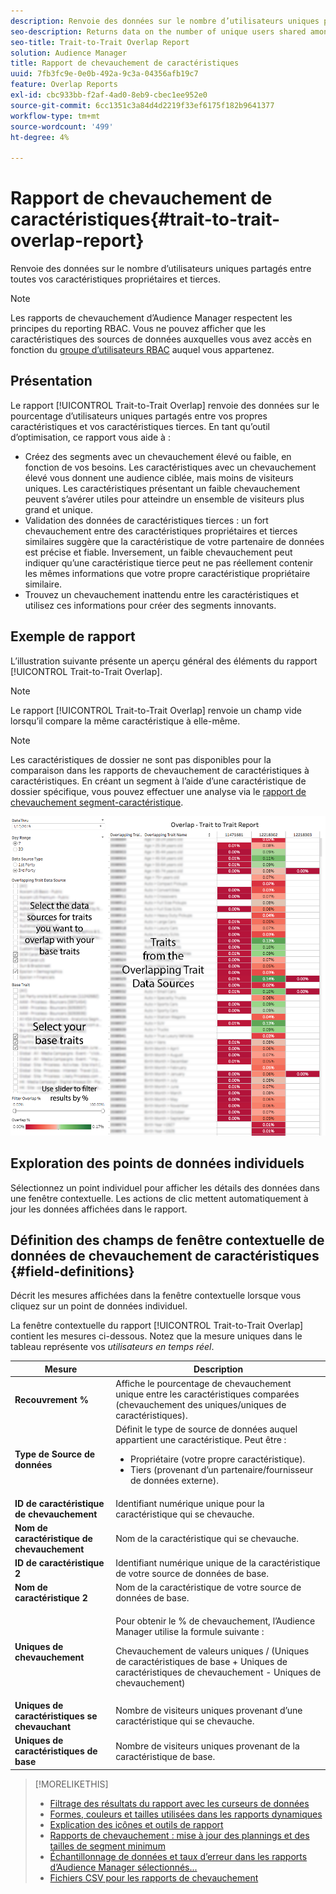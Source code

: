 ```yaml
---
description: Renvoie des données sur le nombre d’utilisateurs uniques partagés entre toutes vos caractéristiques propriétaires et tierces.
seo-description: Returns data on the number of unique users shared among all your first and third-party traits.
seo-title: Trait-to-Trait Overlap Report
solution: Audience Manager
title: Rapport de chevauchement de caractéristiques
uuid: 7fb3fc9e-0e0b-492a-9c3a-04356afb19c7
feature: Overlap Reports
exl-id: cbc933bb-f2af-4ad0-8eb9-cbec1ee952e0
source-git-commit: 6cc1351c3a84d4d2219f33ef6175f182b9641377
workflow-type: tm+mt
source-wordcount: '499'
ht-degree: 4%

---
```


# Rapport de chevauchement de caractéristiques{#trait-to-trait-overlap-report}

Renvoie des données sur le nombre d’utilisateurs uniques partagés entre toutes vos caractéristiques propriétaires et tierces.

>[!NOTE]
>
>Les rapports de chevauchement d’Audience Manager respectent les principes du reporting RBAC. Vous ne pouvez afficher que les caractéristiques des sources de données auxquelles vous avez accès en fonction du [groupe d’utilisateurs RBAC](/help/using/features/administration/administration-overview.md) auquel vous appartenez.

<!-- 

c_overlap_reports.xml

 -->

## Présentation

Le rapport [!UICONTROL Trait-to-Trait Overlap] renvoie des données sur le pourcentage d’utilisateurs uniques partagés entre vos propres caractéristiques et vos caractéristiques tierces. En tant qu’outil d’optimisation, ce rapport vous aide à :

* Créez des segments avec un chevauchement élevé ou faible, en fonction de vos besoins. Les caractéristiques avec un chevauchement élevé vous donnent une audience ciblée, mais moins de visiteurs uniques. Les caractéristiques présentant un faible chevauchement peuvent s’avérer utiles pour atteindre un ensemble de visiteurs plus grand et unique.
* Validation des données de caractéristiques tierces : un fort chevauchement entre des caractéristiques propriétaires et tierces similaires suggère que la caractéristique de votre partenaire de données est précise et fiable. Inversement, un faible chevauchement peut indiquer qu’une caractéristique tierce peut ne pas réellement contenir les mêmes informations que votre propre caractéristique propriétaire similaire.
* Trouvez un chevauchement inattendu entre les caractéristiques et utilisez ces informations pour créer des segments innovants.

## Exemple de rapport

L’illustration suivante présente un aperçu général des éléments du rapport [!UICONTROL Trait-to-Trait Overlap].

>[!NOTE]
>
>Le rapport [!UICONTROL Trait-to-Trait Overlap] renvoie un champ vide lorsqu’il compare la même caractéristique à elle-même.

>[!NOTE]
>
>Les caractéristiques de dossier ne sont pas disponibles pour la comparaison dans les rapports de chevauchement de caractéristiques à caractéristiques. En créant un segment à l’aide d’une caractéristique de dossier spécifique, vous pouvez effectuer une analyse via le [rapport de chevauchement segment-caractéristique](/help/using/reporting/dynamic-reports/segment-trait-overlap-report.md).

![](assets/trait-to-trait-overlap.png)

## Exploration des points de données individuels

Sélectionnez un point individuel pour afficher les détails des données dans une fenêtre contextuelle. Les actions de clic mettent automatiquement à jour les données affichées dans le rapport.

## Définition des champs de fenêtre contextuelle de données de chevauchement de caractéristiques {#field-definitions}

Décrit les mesures affichées dans la fenêtre contextuelle lorsque vous cliquez sur un point de données individuel.

<!-- 

r_t2t_data_pop.xml

 -->

La fenêtre contextuelle du rapport [!UICONTROL Trait-to-Trait Overlap] contient les mesures ci-dessous. Notez que la mesure uniques dans le tableau représente vos *utilisateurs en temps réel*.

<table id="table_A2A0CFC47C1A404994B82E6630E711A2"> 
 <thead> 
  <tr> 
   <th colname="col1" class="entry"> Mesure </th> 
   <th colname="col2" class="entry"> Description </th> 
  </tr>
 </thead>
 <tbody> 
  <tr> 
   <td colname="col1"><b><span class="wintitle"> Recouvrement %</span></b> </td> 
   <td colname="col2"> Affiche le pourcentage de chevauchement unique entre les caractéristiques comparées (chevauchement des uniques/uniques de caractéristiques). </td> 
  </tr> 
  <tr> 
   <td colname="col1"><b><span class="wintitle"> Type de Source de données </span></b> </td> 
   <td colname="col2">Définit le type de source de données auquel appartient une caractéristique. Peut être : 
    <ul id="ul_0477C04A33FD4F5D998B98984E6554D3"> 
     <li id="li_50FCA48EDB5843AB8FB6C34ED2C0067D">Propriétaire (votre propre caractéristique). </li> 
     <li id="li_4F6148EDAEFE43FA8D505944E9FE3855">Tiers (provenant d’un partenaire/fournisseur de données externe). </li> 
    </ul> </td> 
  </tr> 
  <tr> 
   <td colname="col1"><b><span class="wintitle"> ID de caractéristique de chevauchement </span></b> </td> 
   <td colname="col2"> Identifiant numérique unique pour la caractéristique qui se chevauche. </td> 
  </tr> 
  <tr> 
   <td colname="col1"><b><span class="wintitle"> Nom de caractéristique de chevauchement </span></b> </td> 
   <td colname="col2"> Nom de la caractéristique qui se chevauche. </td> 
  </tr>
    <tr> 
   <td colname="col1"><b><span class="wintitle"> ID de caractéristique 2</span></b> </td> 
   <td colname="col2"> Identifiant numérique unique de la caractéristique de votre source de données de base. </td> 
  </tr> 
  <tr> 
   <td colname="col1"><b><span class="wintitle"> Nom de caractéristique 2</span></b> </td> 
   <td colname="col2"> Nom de la caractéristique de votre source de données de base. </td> 
  </tr> 
  <tr> 
   <td colname="col1"><b><span class="wintitle"> Uniques de chevauchement</span></b> </td> 
   <td colname="col2"> <p>Pour obtenir le % de chevauchement, l’Audience Manager utilise la formule suivante :</p> <p>Chevauchement de valeurs uniques / (Uniques de caractéristiques de base + Uniques de caractéristiques de chevauchement - Uniques de chevauchement)</p> </td> 
  </tr> 
  <tr> 
   <td colname="col1"><b><span class="wintitle"> Uniques de caractéristiques se chevauchant </span></b> </td> 
   <td colname="col2"> Nombre de visiteurs uniques provenant d’une caractéristique qui se chevauche. </td> 
  </tr> 
    <tr> 
   <td colname="col1"><b><span class="wintitle"> Uniques de caractéristiques de base</span></b> </td> 
   <td colname="col2"> Nombre de visiteurs uniques provenant de la caractéristique de base. </td> 
  </tr> 
 </tbody> 
</table>

>[!MORELIKETHIS]
>
>* [Filtrage des résultats du rapport avec les curseurs de données](../../reporting/dynamic-reports/data-sliders.md)
>* [Formes, couleurs et tailles utilisées dans les rapports dynamiques](../../reporting/dynamic-reports/interactive-report-technology.md#shapes-colors-sizes)
>* [Explication des icônes et outils de rapport](../../reporting/dynamic-reports/interactive-report-technology.md#icons-tools-explained)
>* [Rapports de chevauchement : mise à jour des plannings et des tailles de segment minimum](../../reporting/dynamic-reports/overlap-minimum-segment-size.md)
>* [ Échantillonnage de données et taux d’erreur dans les rapports d’Audience Manager sélectionnés...](../../reporting/report-sampling.md)
>* [Fichiers CSV pour les rapports de chevauchement](../../reporting/dynamic-reports/overlap-csv-files.md)
